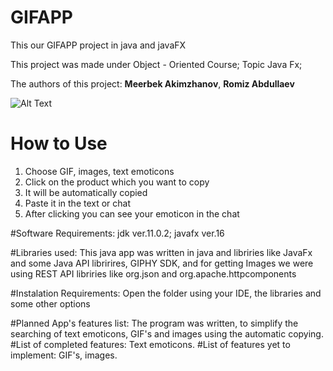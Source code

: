 # GIFAPP

This our GIFAPP project in java and javaFX

This project was made under Object - Oriented Course; Topic Java Fx;

The authors of this project: **Meerbek Akimzhanov**, **Romiz Abdullaev**


![Alt Text](https://i.postimg.cc/L4Wy6dq7/GIF.gif)
# How to Use

1) Choose GIF, images, text emoticons
2) Click on the product which you want to copy
3) It will be automatically copied
4) Paste it in the text or chat
5) After clicking you can see your emoticon in the chat

#Software Requirements: 
jdk ver.11.0.2; javafx ver.16

#Libraries used: 
This java app was written in java and libriries like JavaFx and some Java API libririres, GIPHY SDK, and for getting Images we were using REST API libriries like org.json and org.apache.httpcomponents

#Instalation Requirements: 
Open the folder using your IDE, the libraries and some other options

#Planned App's features list:
The program was written, to simplify the searching of text emoticons, GIF's and images using the automatic copying.
#List of completed features: 
Text emoticons.
#List of features yet to implement: 
GIF's, images.
